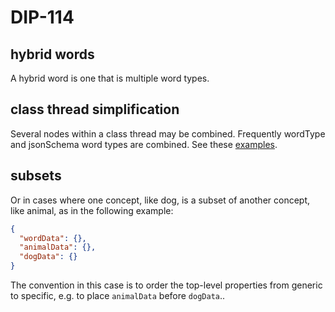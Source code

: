 DIP-114
======

hybrid words
------------------------------

A hybrid word is one that is multiple word types.

## class thread simplification

Several nodes within a class thread may be combined. Frequently wordType and jsonSchema word types are combined. See these [examples](https://github.com/wds4/DCoSL/tree/main/dips/conceptGraph/examples/hybrids).

## subsets

Or in cases where one concept, like dog, is a subset of another concept, like animal, as in the following example:

```json
{
  "wordData": {},
  "animalData": {},
  "dogData": {}
}
```

The convention in this case is to order the top-level properties from generic to specific, e.g. to place `animalData` before `dogData`..
